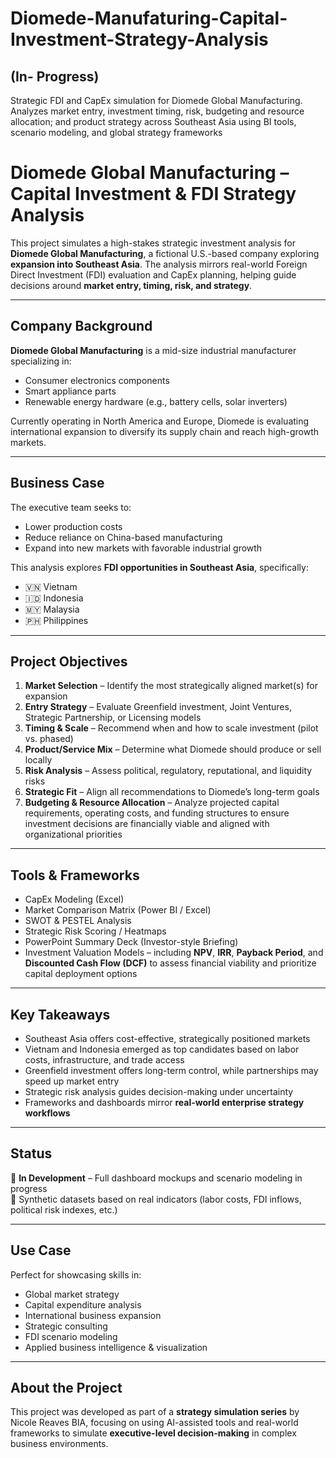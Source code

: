 # Diomede-Manufaturing-Capital-Investment-Strategy-Analysis 
## **(In- Progress)**

Strategic FDI and CapEx simulation for Diomede Global Manufacturing. Analyzes market entry, investment timing, risk, budgeting and resource allocation; and product strategy across Southeast Asia using BI tools, scenario modeling, and global strategy frameworks

# Diomede Global Manufacturing – Capital Investment & FDI Strategy Analysis

This project simulates a high-stakes strategic investment analysis for **Diomede Global Manufacturing**, a fictional U.S.-based company exploring **expansion into Southeast Asia**. The analysis mirrors real-world Foreign Direct Investment (FDI) evaluation and CapEx planning, helping guide decisions around **market entry, timing, risk, and strategy**.

---

## Company Background

**Diomede Global Manufacturing** is a mid-size industrial manufacturer specializing in:

- Consumer electronics components  
- Smart appliance parts  
- Renewable energy hardware (e.g., battery cells, solar inverters)  

Currently operating in North America and Europe, Diomede is evaluating international expansion to diversify its supply chain and reach high-growth markets.

---

## Business Case

The executive team seeks to:

- Lower production costs  
- Reduce reliance on China-based manufacturing  
- Expand into new markets with favorable industrial growth  

This analysis explores **FDI opportunities in Southeast Asia**, specifically:

- 🇻🇳 Vietnam  
- 🇮🇩 Indonesia  
- 🇲🇾 Malaysia  
- 🇵🇭 Philippines  

---

## Project Objectives

1. **Market Selection** – Identify the most strategically aligned market(s) for expansion  
2. **Entry Strategy** – Evaluate Greenfield investment, Joint Ventures, Strategic Partnership, or Licensing models  
3. **Timing & Scale** – Recommend when and how to scale investment (pilot vs. phased)  
4. **Product/Service Mix** – Determine what Diomede should produce or sell locally  
5. **Risk Analysis** – Assess political, regulatory, reputational, and liquidity risks  
6. **Strategic Fit** – Align all recommendations to Diomede’s long-term goals
7. **Budgeting & Resource Allocation** – Analyze projected capital requirements, operating costs, and funding structures to ensure investment decisions are financially viable and aligned with organizational priorities  

---

## Tools & Frameworks

- CapEx Modeling (Excel)  
- Market Comparison Matrix (Power BI / Excel)  
- SWOT & PESTEL Analysis  
- Strategic Risk Scoring / Heatmaps  
- PowerPoint Summary Deck (Investor-style Briefing)
- Investment Valuation Models – including **NPV**, **IRR**, **Payback Period**, and **Discounted Cash Flow (DCF)** to assess financial viability and prioritize capital deployment options

---

## Key Takeaways

- Southeast Asia offers cost-effective, strategically positioned markets  
- Vietnam and Indonesia emerged as top candidates based on labor costs, infrastructure, and trade access  
- Greenfield investment offers long-term control, while partnerships may speed up market entry  
- Strategic risk analysis guides decision-making under uncertainty  
- Frameworks and dashboards mirror **real-world enterprise strategy workflows**

---

## Status

🔄 **In Development** – Full dashboard mockups and scenario modeling in progress  
📁 Synthetic datasets based on real indicators (labor costs, FDI inflows, political risk indexes, etc.)

---

## Use Case

Perfect for showcasing skills in:

- Global market strategy  
- Capital expenditure analysis  
- International business expansion  
- Strategic consulting  
- FDI scenario modeling  
- Applied business intelligence & visualization

---

## About the Project

This project was developed as part of a **strategy simulation series** by Nicole Reaves BIA, focusing on using AI-assisted tools and real-world frameworks to simulate **executive-level decision-making** in complex business environments.

